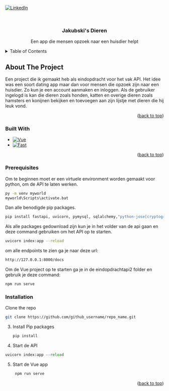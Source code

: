 <!-- Improved compatibility of back to top link: See: https://github.com/othneildrew/Best-README-Template/pull/73 -->
<a name="readme-top"></a>
<!--
*** Thanks for checking out the Best-README-Template. If you have a suggestion
*** that would make this better, please fork the repo and create a pull request
*** or simply open an issue with the tag "enhancement".
*** Don't forget to give the project a star!
*** Thanks again! Now go create something AMAZING! :D
-->



<!-- PROJECT SHIELDS -->
<!--
*** I'm using markdown "reference style" links for readability.
*** Reference links are enclosed in brackets [ ] instead of parentheses ( ).
*** See the bottom of this document for the declaration of the reference variables
*** for contributors-url, forks-url, etc. This is an optional, concise syntax you may use.
*** https://www.markdownguide.org/basic-syntax/#reference-style-links
-->
[![LinkedIn][linkedin-shield]][linkedin-url]



<!-- PROJECT LOGO -->
<br />


<h3 align="center">Jakubski's Dieren</h3>

  <p align="center">
    Een app die mensen opzoek naar een huisdier helpt
    <br />
  </p>
</div>



<!-- TABLE OF CONTENTS -->
<details>
  <summary>Table of Contents</summary>
  <ol>
    <li>
      <a href="#about-the-project">About The Project</a>
      <ul>
        <li><a href="#built-with">Built With</a></li>
      </ul>
    </li>
    <li>
      <a href="#getting-started">Getting Started</a>
      <ul>
        <li><a href="#prerequisites">Prerequisites</a></li>
        <li><a href="#installation">Installation</a></li>
      </ul>
    </li>
    <li><a href="#usage">Usage</a></li>
    <li><a href="#contact">Contact</a></li>
  </ol>
</details>



<!-- ABOUT THE PROJECT -->
## About The Project
Een project die ik gemaakt heb als eindopdracht voor het vak API. Het idee was een soort dating app maar dan voor mensen die opzoek zijn naar een huisdier. Zo kun je een account aanmaken en inloggen. Als de gebruiker ingelogd is kan die dieren zoals honden, katten en overige dieren zoals hamsters en konijnen bekijken en toevoegen aan zijn lijstje met dieren die hij leuk vond.

<p align="right">(<a href="#readme-top">back to top</a>)</p>



### Built With

* [![Vue][Vue.js]][Vue-url]
* [![Fast][Fast.api]][Fast-url]

<p align="right">(<a href="#readme-top">back to top</a>)</p>





### Prerequisites
Om te beginnen moet er een virtuele environment worden gemaakt voor python, om de API te laten werken.
```sh
py -m venv myworld
myworld\Scripts\activate.bat
```
Dan alle benodigde pip packages.
```sh
pip install fastapi, uvicorn, pymysql, sqlalchemy,"python-jose[cryptography]" ,"python-jose[cryptography]" 
```
Als alle packages gedownload zijn kun je in het volder van de api gaan en deze command gebruiken om het API op te starten.
```sh
uvicorn index:app --reload
```
om alle endpoints te zien ga je naar deze url:
```sh
http://127.0.0.1:8000/docs
```
Om de Vue project op te starten ga je in de eindopdrachtapi2 folder en gebruik je deze command:
```sh
npm run serve
```


### Installation
Clone the repo
   ```sh
   git clone https://github.com/github_username/repo_name.git
   ```
3. Install Pip packages
   ```sh
   pip install
   ```
4. Start de API
  ```py
  uvicorn index:app --reload
   ```
5. Start de Vue app
   ```sh
    npm run serve
   ```
   

<p align="right">(<a href="#readme-top">back to top</a>)</p>














<!-- MARKDOWN LINKS & IMAGES -->
<!-- https://www.markdownguide.org/basic-syntax/#reference-style-links -->
[contributors-shield]: https://img.shields.io/github/contributors/github_username/repo_name.svg?style=for-the-badge
[contributors-url]: https://github.com/github_username/repo_name/graphs/contributors
[forks-shield]: https://img.shields.io/github/forks/github_username/repo_name.svg?style=for-the-badge
[forks-url]: https://github.com/github_username/repo_name/network/members
[stars-shield]: https://img.shields.io/github/stars/github_username/repo_name.svg?style=for-the-badge
[stars-url]: https://github.com/github_username/repo_name/stargazers
[issues-shield]: https://img.shields.io/github/issues/github_username/repo_name.svg?style=for-the-badge
[issues-url]: https://github.com/github_username/repo_name/issues
[license-shield]: https://img.shields.io/github/license/github_username/repo_name.svg?style=for-the-badge
[license-url]: https://github.com/github_username/repo_name/blob/master/LICENSE.txt
[linkedin-shield]: https://img.shields.io/badge/-LinkedIn-black.svg?style=for-the-badge&logo=linkedin&colorB=555
[linkedin-url]: https://www.linkedin.com/in/jakub-chomik/
[product-screenshot]: images/screenshot.png
[Next.js]: https://img.shields.io/badge/next.js-000000?style=for-the-badge&logo=nextdotjs&logoColor=white
[Next-url]: https://nextjs.org/
[React.js]: https://img.shields.io/badge/React-20232A?style=for-the-badge&logo=react&logoColor=61DAFB
[React-url]: https://reactjs.org/
[Vue.js]: https://img.shields.io/badge/Vue.js-35495E?style=for-the-badge&logo=vuedotjs&logoColor=4FC08D
[Vue-url]: https://vuejs.org/
[Fast.api]: https://img.shields.io/badge/FastAPI-005571?style=for-the-badge&logo=fastapi
[Fast-url]: https://fastapi.tiangolo.com/
[Angular.io]: https://img.shields.io/badge/Angular-DD0031?style=for-the-badge&logo=angular&logoColor=white
[Angular-url]: https://angular.io/
[Svelte.dev]: https://img.shields.io/badge/Svelte-4A4A55?style=for-the-badge&logo=svelte&logoColor=FF3E00
[Svelte-url]: https://svelte.dev/
[Laravel.com]: https://img.shields.io/badge/Laravel-FF2D20?style=for-the-badge&logo=laravel&logoColor=white
[Laravel-url]: https://laravel.com
[Bootstrap.com]: https://img.shields.io/badge/Bootstrap-563D7C?style=for-the-badge&logo=bootstrap&logoColor=white
[Bootstrap-url]: https://getbootstrap.com
[JQuery.com]: https://img.shields.io/badge/jQuery-0769AD?style=for-the-badge&logo=jquery&logoColor=white
[JQuery-url]: https://jquery.com 
